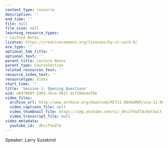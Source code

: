 ```yaml
---
content_type: resource
description: ''
end_time: ''
file: null
file_size: null
learning_resource_types:
- Lecture Notes
license: https://creativecommons.org/licenses/by-nc-sa/4.0/
ocw_type: ''
optional_tab_title: ''
optional_text: ''
parent_title: Lecture Notes
parent_type: CourseSection
related_resources_text: ''
resource_index_text: ''
resourcetype: Video
start_time: ''
title: 'Session 1: Opening Questions'
uid: ab97060f-5405-3ece-9b1f-dcf288e4efbb
video_files:
  archive_url: http://www.archive.org/download/MIT11.969SUM05/ocw-11.969-clip1-220k.mp4
  video_captions_file: null
  video_thumbnail_file: https://img.youtube.com/vi/_dhcifVwZlA/default.jpg
  video_transcript_file: null
video_metadata:
  youtube_id: _dhcifVwZlA
---
```


Speaker: Larry Susskind

